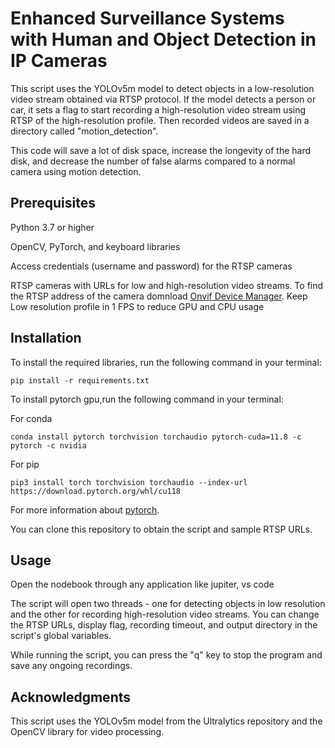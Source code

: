 # Enhanced Surveillance Systems with Human and Object Detection in IP Cameras

This script uses the YOLOv5m model to detect objects in a low-resolution video stream obtained via RTSP protocol. If the model detects a person or car, it sets a flag to start recording a high-resolution video stream using RTSP of the high-resolution profile. Then recorded videos are saved in a directory called "motion_detection".

This code will save a lot of disk space, increase the longevity of the hard disk, and decrease the number of false alarms compared to a normal camera using motion detection. 

## Prerequisites
Python 3.7 or higher

OpenCV, PyTorch, and keyboard libraries

Access credentials (username and password) for the RTSP cameras

RTSP cameras with URLs for low and high-resolution video streams. To find the RTSP address of the camera domnload [Onvif Device Manager](https://onvif-device-manager.software.informer.com/download/?ca1a3192). 
Keep Low resolution profile in 1 FPS to reduce GPU and CPU usage

## Installation
To install the required libraries, run the following command in your terminal:
```
pip install -r requirements.txt
```

To install pytorch gpu,run the following command in your terminal:

For conda

```
conda install pytorch torchvision torchaudio pytorch-cuda=11.8 -c pytorch -c nvidia
```

For pip
```
pip3 install torch torchvision torchaudio --index-url https://download.pytorch.org/whl/cu118
```

For more information about [pytorch](https://pytorch.org/).

You can clone this repository to obtain the script and sample RTSP URLs.




## Usage

Open the nodebook through any application like jupiter, vs code

The script will open two threads - one for detecting objects in low resolution and the other for recording high-resolution video streams. You can change the RTSP URLs, display flag, recording timeout, and output directory in the script's global variables.

While running the script, you can press the "q" key to stop the program and save any ongoing recordings.

## Acknowledgments
This script uses the YOLOv5m model from the Ultralytics repository and the OpenCV library for video processing.
